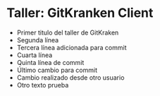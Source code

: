 # Taller: GitKranken Client

- Primer titulo del taller de GitKraken
- Segunda línea
- Tercera línea adicionada para commit
- Cuarta línea
- Quinta línea de commit
- Último cambio para commit
- Cambio realizado desde otro usuario
- Otro texto prueba